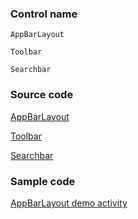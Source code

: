### Control name

`AppBarLayout`

`Toolbar`

`Searchbar`

### Source code

[AppBarLayout](https://github.com/microsoft/fluentui-android/blob/master/FluentUI/src/main/java/com/microsoft/fluentui/appbarlayout/AppBarLayout.kt)

[Toolbar](https://github.com/microsoft/fluentui-android/blob/master/FluentUI/src/main/java/com/microsoft/fluentui/toolbar/Toolbar.kt)

[Searchbar](https://github.com/microsoft/fluentui-android/blob/master/FluentUI/src/main/java/com/microsoft/fluentui/search/Searchbar.kt)

### Sample code

[AppBarLayout demo activity](https://github.com/microsoft/fluentui-android/blob/master/FluentUI.Demo/src/main/java/com/microsoft/fluentuidemo/demos/AppBarLayoutActivity.kt)
